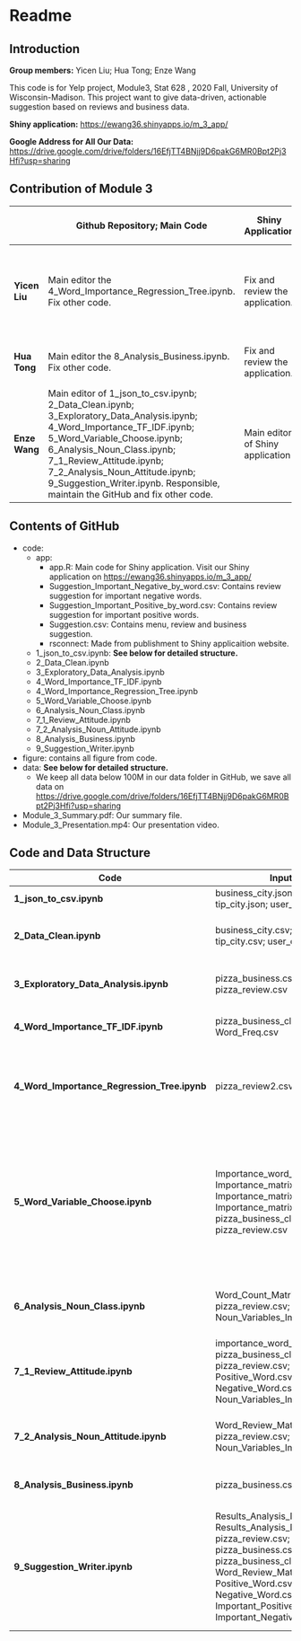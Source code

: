 # Readme

## Introduction

**Group members:** Yicen Liu; Hua Tong; Enze Wang

This code is for Yelp project, Module3, Stat 628 , 2020 Fall, University of Wisconsin-Madison. This project want to give data-driven, actionable suggestion based on reviews and business data. 

**Shiny application:** https://ewang36.shinyapps.io/m_3_app/

**Google Address for All Our Data:** https://drive.google.com/drive/folders/16EfjTT4BNjj9D6pakG6MR0Bpt2Pj3Hfi?usp=sharing



## Contribution of Module 3

|               | Github Repository; Main Code                                 | Shiny Application                | Four-Pages Summary                                           | Narrated Presentation                                        |
| ------------- | ------------------------------------------------------------ | -------------------------------- | ------------------------------------------------------------ | ------------------------------------------------------------ |
| **Yicen Liu** | Main editor the 4_Word_Importance_Regression_Tree.ipynb. Fix other code. | Fix and review the application.  | Fix other parts.                                             | Main editor of mp4 file. Speaker of data clean, business and menu suggesion part. |
| **Hua Tong**  | Main editor the 8_Analysis_Business.ipynb. Fix other code.   | Fix and review the application.  | Main editor of summary                                       | Speaker of Shiny application part.                           |
| **Enze Wang** | Main editor of 1_json_to_csv.ipynb; 2_Data_Clean.ipynb; 3_Exploratory_Data_Analysis.ipynb; 4_Word_Importance_TF_IDF.ipynb; 5_Word_Variable_Choose.ipynb; 6_Analysis_Noun_Class.ipynb; 7_1_Review_Attitude.ipynb; 7_2_Analysis_Noun_Attitude.ipynb; 9_Suggestion_Writer.ipynb. Responsible, maintain the GitHub and fix other code. | Main editor of Shiny application | Editor of review attitude, analysis part  and fix other part. | Main editor of  pptx file. Speaker of review attitude, analysis part. |



## Contents of GitHub

* code:
  * app:
    * app.R: Main code for Shiny application. Visit our Shiny application on https://ewang36.shinyapps.io/m_3_app/
    * Suggestion_Important_Negative_by_word.csv: Contains review suggestion for important negative words.
    * Suggestion_Important_Positive_by_word.csv: Contains review suggestion for important positive words.
    * Suggestion.csv: Contains menu, review and business suggestion.
    * rsconnect: Made from publishment to Shiny applicaition website.
  * 1_json_to_csv.ipynb: **See below for detailed structure.**
  * 2_Data_Clean.ipynb
  * 3_Exploratory_Data_Analysis.ipynb
  * 4_Word_Importance_TF_IDF.ipynb
  * 4_Word_Importance_Regression_Tree.ipynb
  * 5_Word_Variable_Choose.ipynb
  * 6_Analysis_Noun_Class.ipynb
  * 7_1_Review_Attitude.ipynb
  * 7_2_Analysis_Noun_Attitude.ipynb
  * 8_Analysis_Business.ipynb
  * 9_Suggestion_Writer.ipynb
* figure: contains all figure from code. 
* data: **See below for detailed structure.** 
  * We keep all data below 100M in our data folder in GitHub, we save all data on https://drive.google.com/drive/folders/16EfjTT4BNjj9D6pakG6MR0Bpt2Pj3Hfi?usp=sharing 
* Module_3_Summary.pdf: Our summary file.
* Module_3_Presentation.mp4: Our presentation video.



## Code and Data Structure

| Code                                        | Input Data                                                   | Function                                                     | Output Data                                                  |
| ------------------------------------------- | ------------------------------------------------------------ | ------------------------------------------------------------ | ------------------------------------------------------------ |
| **1_json_to_csv.ipynb**                     | business_city.json; review_city.json; tip_city.json; user_city.json | Transfer .json to .csv. Put business_attribute to several columns. | business_city.csv; review_city.csv; tip_city.csv; user_city.csv |
| **2_Data_Clean.ipynb**                      | business_city.csv; review_city.csv; tip_city.csv; user_city.csv | Wash data according null value ratio, distance, find the number of different category and choose pizza category, wash every columns. Keep English review only. | pizza_business.csv; pizza_review.csv; pizza_review2.csv (handle from Yicen Liu) ; pizza_tip.csv; pizza_user.csv |
| **3_Exploratory_Data_Analysis.ipynb**       | pizza_business.csv; pizza_review.csv                         | Do exploratory data analysis on pizza reviews and business. Combine review and business data, do review split and count frequent word list.  Extract food words. | pizza_business_clean_review.csv; Food_Word_Data.csv; Word_Freq.csv |
| **4_Word_Importance_TF_IDF.ipynb**          | pizza_business_clean_review.csv; Word_Freq.csv               | Calculate word importance rank by TF-IDF, parallel with 4_Word_Importance_Regression_Tree.ipynb | Importance_word_tf_idf.csv                                   |
| **4_Word_Importance_Regression_Tree.ipynb** | pizza_review2.csv;                                           | Calculate word importance rank by linear regression and tree regression, parallel with 4_Word_Importance_TF_IDF.ipynb, export linear rank by Importance_matrix1.csv, and tree regression rank by Importance_matrix2.csv and Importance_matrix3.csv | Importance_matrix1.csv; Importance_matrix2.csv; Importance_matrix3.csv; R1.Rdata; R2.Rdata; R3.Rdata; y.Rdata |
| **5_Word_Variable_Choose.ipynb**            | Importance_word_tf_idf.csv; Importance_matrix1.csv; Importance_matrix2.csv; Importance_matrix3.csv; pizza_business_clean_review.csv; pizza_review.csv | Find all noun, food noun from tf-idf results, and important food and service words as Noun_Variables_Important.csv, build word matrix as Word_Count_Matrix.csv. Find all positive and negative words mainly from tree regression results as AD.csv. Find all positive, negative, important positive and important negative word list as Important_Negative_Word.csv, Important_Positive_Word.csv. Negative_Word.csv, Positive_Word.csv. Find negative adverb such as "never", "not" and "no" from pizza_review.csv. | Noun_Variables.csv; Noun_Variables_Important.csv; Word_Count_Matrix.csv; AD.csv;    Important_Negative_Word.csv; Important_Positive_Word.csv; Negative_Word.csv; Positive_Word.csv; |
| **6_Analysis_Noun_Class.ipynb**             | Word_Count_Matrix.csv; pizza_review.csv; Noun_Variables_Important.csv | Do linear regression and lasso regression to find the connection between occurrence of word in review with the review star rating. Write coefficient and p-value in Results_Analysis_Noun_Class.csv. | Results_Analysis_Noun_Class.csv                              |
| **7_1_Review_Attitude.ipynb**               | importance_word_tf_idf.csv; pizza_business_clean_review.csv; pizza_review.csv; Positive_Word.csv; Negative_Word.csv; Noun_Variables_Important.csv | Build review attitude judge function, split review again and combine review according to target words. Build review attitude matrix with target words and target reviews as Word_Review_Matrix.csv. | Split_Review.csv; Word_Review_Matrix.csv                     |
| **7_2_Analysis_Noun_Attitude.ipynb**        | Word_Review_Matrix.csv; pizza_review.csv; Noun_Variables_Important.csv; | Do ANOVA and T test to find significant words whose difference between star rating from positive reviews and negative reviews is significant. Export as Results_Analysis_Noun_Attitude.csv. | Results_Analysis_Noun_Attitude.csv                           |
| **8_Analysis_Business.ipynb**               | pizza_business.csv                                           | Do ANOVA and T test to find significant business attributes whose difference between business rating is sifnificant. | Suggestion.csv                                               |
| **9_Suggestion_Writer.ipynb**               | Results_Analysis_Noun_Class.csv; Results_Analysis_Noun_Attitude.csv; pizza_review.csv; pizza_business.csv; pizza_business_clean_review.csv; Word_Review_Matrix.csv; Positive_Word.csv; Negative_Word.csv; Important_Positive_Word.csv; Important_Negative_Word.csv | Write the analysis results before as prepared data for Shiny application. Including fit business and menu suggestion with their individual reality as Suggestion.csv. Count top3 positive, negative, important positive and important negative words as Suggestion_Important_Negative_by_word.csv; Suggestion_Important_Positive_by_word.csv; Suggestion_Negative_by_word.csv; Suggestion_Positive_by_word.csv and Suggestion_Positive_Negative_Food_Ratio.csv | Suggestion.csv; Suggestion_Important_Negative_by_word.csv; Suggestion_Important_Positive_by_word.csv; Suggestion_Negative_by_word.csv; Suggestion_Positive_by_word.csv; Suggestion_Positive_Negative_Food_Ratio.csv |

